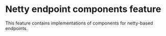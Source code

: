 # Netty endpoint components feature

This feature contains implementations of components for netty-based endpoints.
